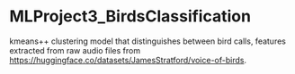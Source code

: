 # MLProject3_BirdsClassification
kmeans++ clustering model that distinguishes between bird calls, features extracted from raw audio files from https://huggingface.co/datasets/JamesStratford/voice-of-birds.
